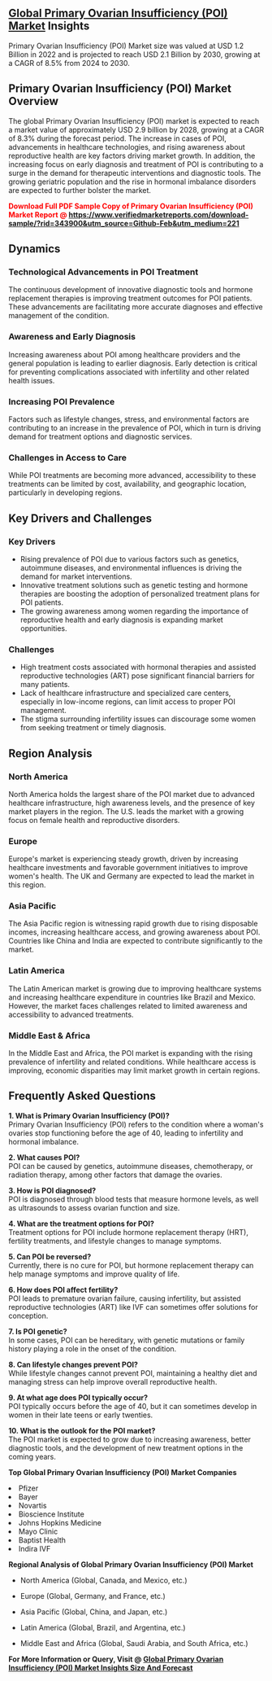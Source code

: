 <h2><a href="https://www.verifiedmarketreports.com/download-sample/?rid=343900&amp;utm_source=Github&amp;utm_medium=221" target="_blank">Global Primary Ovarian Insufficiency (POI) Market</a> Insights</h2><p>Primary Ovarian Insufficiency (POI) Market size was valued at USD 1.2 Billion in 2022 and is projected to reach USD 2.1 Billion by 2030, growing at a CAGR of 8.5% from 2024 to 2030.</p><p> <h2>Primary Ovarian Insufficiency (POI) Market Overview</h2> <p>The global Primary Ovarian Insufficiency (POI) market is expected to reach a market value of approximately USD 2.9 billion by 2028, growing at a CAGR of 8.3% during the forecast period. The increase in cases of POI, advancements in healthcare technologies, and rising awareness about reproductive health are key factors driving market growth. In addition, the increasing focus on early diagnosis and treatment of POI is contributing to a surge in the demand for therapeutic interventions and diagnostic tools. The growing geriatric population and the rise in hormonal imbalance disorders are expected to further bolster the market. </p> <p><b><p><span class=""><span style="color: #ff0000;"><strong>Download Full PDF Sample Copy of Primary Ovarian Insufficiency (POI) Market Report</strong> @ </span><a href="https://www.verifiedmarketreports.com/download-sample/?rid=343900&amp;utm_source=Github-Feb&amp;utm_medium=221" target="_blank">https://www.verifiedmarketreports.com/download-sample/?rid=343900&amp;utm_source=Github-Feb&amp;utm_medium=221</a></span></p></b></p> <h2>Dynamics</h2> <h3>Technological Advancements in POI Treatment</h3> <p>The continuous development of innovative diagnostic tools and hormone replacement therapies is improving treatment outcomes for POI patients. These advancements are facilitating more accurate diagnoses and effective management of the condition.</p> <h3>Awareness and Early Diagnosis</h3> <p>Increasing awareness about POI among healthcare providers and the general population is leading to earlier diagnosis. Early detection is critical for preventing complications associated with infertility and other related health issues.</p> <h3>Increasing POI Prevalence</h3> <p>Factors such as lifestyle changes, stress, and environmental factors are contributing to an increase in the prevalence of POI, which in turn is driving demand for treatment options and diagnostic services.</p> <h3>Challenges in Access to Care</h3> <p>While POI treatments are becoming more advanced, accessibility to these treatments can be limited by cost, availability, and geographic location, particularly in developing regions.</p> <h2>Key Drivers and Challenges</h2> <h3>Key Drivers</h3> <ul> <li>Rising prevalence of POI due to various factors such as genetics, autoimmune diseases, and environmental influences is driving the demand for market interventions.</li> <li>Innovative treatment solutions such as genetic testing and hormone therapies are boosting the adoption of personalized treatment plans for POI patients.</li> <li>The growing awareness among women regarding the importance of reproductive health and early diagnosis is expanding market opportunities.</li> </ul> <h3>Challenges</h3> <ul> <li>High treatment costs associated with hormonal therapies and assisted reproductive technologies (ART) pose significant financial barriers for many patients.</li> <li>Lack of healthcare infrastructure and specialized care centers, especially in low-income regions, can limit access to proper POI management.</li> <li>The stigma surrounding infertility issues can discourage some women from seeking treatment or timely diagnosis.</li> </ul> <h2>Region Analysis</h2> <h3>North America</h3> <p>North America holds the largest share of the POI market due to advanced healthcare infrastructure, high awareness levels, and the presence of key market players in the region. The U.S. leads the market with a growing focus on female health and reproductive disorders.</p> <h3>Europe</h3> <p>Europe's market is experiencing steady growth, driven by increasing healthcare investments and favorable government initiatives to improve women's health. The UK and Germany are expected to lead the market in this region.</p> <h3>Asia Pacific</h3> <p>The Asia Pacific region is witnessing rapid growth due to rising disposable incomes, increasing healthcare access, and growing awareness about POI. Countries like China and India are expected to contribute significantly to the market.</p> <h3>Latin America</h3> <p>The Latin American market is growing due to improving healthcare systems and increasing healthcare expenditure in countries like Brazil and Mexico. However, the market faces challenges related to limited awareness and accessibility to advanced treatments.</p> <h3>Middle East & Africa</h3> <p>In the Middle East and Africa, the POI market is expanding with the rising prevalence of infertility and related conditions. While healthcare access is improving, economic disparities may limit market growth in certain regions.</p> <h2>Frequently Asked Questions</h2> <p><b>1. What is Primary Ovarian Insufficiency (POI)?</b><br>Primary Ovarian Insufficiency (POI) refers to the condition where a woman's ovaries stop functioning before the age of 40, leading to infertility and hormonal imbalance.</p> <p><b>2. What causes POI?</b><br>POI can be caused by genetics, autoimmune diseases, chemotherapy, or radiation therapy, among other factors that damage the ovaries.</p> <p><b>3. How is POI diagnosed?</b><br>POI is diagnosed through blood tests that measure hormone levels, as well as ultrasounds to assess ovarian function and size.</p> <p><b>4. What are the treatment options for POI?</b><br>Treatment options for POI include hormone replacement therapy (HRT), fertility treatments, and lifestyle changes to manage symptoms.</p> <p><b>5. Can POI be reversed?</b><br>Currently, there is no cure for POI, but hormone replacement therapy can help manage symptoms and improve quality of life.</p> <p><b>6. How does POI affect fertility?</b><br>POI leads to premature ovarian failure, causing infertility, but assisted reproductive technologies (ART) like IVF can sometimes offer solutions for conception.</p> <p><b>7. Is POI genetic?</b><br>In some cases, POI can be hereditary, with genetic mutations or family history playing a role in the onset of the condition.</p> <p><b>8. Can lifestyle changes prevent POI?</b><br>While lifestyle changes cannot prevent POI, maintaining a healthy diet and managing stress can help improve overall reproductive health.</p> <p><b>9. At what age does POI typically occur?</b><br>POI typically occurs before the age of 40, but it can sometimes develop in women in their late teens or early twenties.</p> <p><b>10. What is the outlook for the POI market?</b><br>The POI market is expected to grow due to increasing awareness, better diagnostic tools, and the development of new treatment options in the coming years.</p> </p><p><strong>Top Global Primary Ovarian Insufficiency (POI) Market Companies</strong></p><div data-test-id=""><p><li>Pfizer</li><li> Bayer</li><li> Novartis</li><li> Bioscience Institute</li><li> Johns Hopkins Medicine</li><li> Mayo Clinic</li><li> Baptist Health</li><li> Indira IVF</li></p><div><strong>Regional Analysis of&nbsp;Global Primary Ovarian Insufficiency (POI) Market</strong></div><ul><li dir="ltr"><p dir="ltr">North America&nbsp;(Global, Canada, and Mexico, etc.)</p></li><li dir="ltr"><p dir="ltr">Europe (Global, Germany, and France, etc.)</p></li><li dir="ltr"><p dir="ltr">Asia Pacific&nbsp;(Global, China, and Japan, etc.)</p></li><li dir="ltr"><p dir="ltr">Latin America&nbsp;(Global, Brazil, and Argentina, etc.)</p></li><li dir="ltr">Middle East and Africa&nbsp;(Global, Saudi Arabia, and South Africa, etc.)</li></ul><p><strong>For More Information or Query, Visit @&nbsp;</strong><strong><a href="https://www.verifiedmarketreports.com/product/primary-ovarian-insufficiency-poi-market/?utm_source=Github&amp;utm_medium=221" target="_blank">Global Primary Ovarian Insufficiency (POI) Market Insights Size And Forecast</a></strong></p></div>
